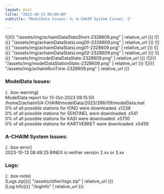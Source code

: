 ```yaml
---
layout: post
title: "2023-10-13 09:00:00"
subtitle: "ModelData Issues: 4; A-CHAIM System Issues: 1"

---
```


![]({{ "/assets/img/achaimDataStatsShort-2328609.png" | relative_url }})
![]({{ "/assets/img/achaimDataStatsLong00-2328609.png" | relative_url }})
![]({{ "/assets/img/achaimDataStatsLong01-2328609.png" | relative_url }})
![]({{ "/assets/img/achaimDataStatsLong02-2328609.png" | relative_url }})
![]({{ "/assets/img/modelDataDataStats-2328609.png" | relative_url }})
![]({{ "/assets/img/modelDataStationStats-2328609.png" | relative_url }})
![]({{ "/assets/img/achaimRunTime-2328609.png" | relative_url }})


### ModelData Issues:  
  
{: .box-warning}  
 ModelData report for 13-Oct-2023 09:15:50   
 /home2/achaim1/A-CHAIM/modelData/2023/286/09/modelData.mat   
 0% of all possible stations for IONO were downloaded. x1238   
 0% of all possible stations for SENTINEL were downloaded. x541   
 0% of all possible stations for KASI were downloaded. x5750   
 0% of all possible stations for KARTVERKET were downloaded. x5459   
  
### A-CHAIM System Issues:  
  
{: .box-error}  
2023-10-13 08:49:25 RINEX is neither version 2.xx or 3.xx  

### Logs:  
  
{: .box-note}  
[Logs.zip]({{ "/assets/other/logs.zip" | relative_url }})  
[Log Info]({{ "/logInfo" | relative_url }})  
